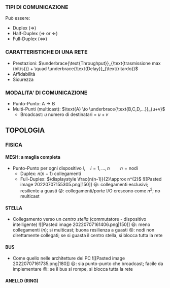 ### TIPI DI COMUNICAZIONE
Può essere:
- Duplex ($\Rightarrow$)
- Half-Duplex ($\Rightarrow$ or $\Leftarrow$)
- Full-Duplex ($\iff$)

### CARATTERISTICHE DI UNA RETE
- Prestazioni:  $\underbrace{\text{Throughput}}_{\text{trasmissione max (bit/s)}} + \quad \underbrace{\text{Delay}}_{\text{ritardo}}$
- Affidabilità
- Sicurezza

### MODALITA' DI COMUNICAZIONE
- Punto-Punto:  $\text{A} \to \text{B}$
- Multi-Punti (multicast): $\text{A} \to \underbrace{\text{B,C,D,...}}_{u+v}$
	- Broadcast: $u$ numero di destinatari $=$ $u+v$

## TOPOLOGIA

### FISICA
#### MESH: a maglia completa
- Punto-Punto per ogni dispositivo $i, \quad i=1,\dots,n \quad \quad n=\text{nodi}$ 
	- Duplex: $n(n-1)$ collegamenti
	- Full-Duplex: $\displaystyle \frac{n(n-1)}{2}\approx n^{2}$
![[Pasted image 20220707155305.png|150]]
😃: collegamenti esclusivi; resiliente a guasti
😡: collegamenti/porte I/O crescono come $n^{2}$; no multicast

#### STELLA
- Collegamento verso un *centro stella* (commutatore - dispositivo intelligente)
![[Pasted image 20220707161406.png|150]]
😃: meno collegamenti ($n$); sì multicast; buona resilienza a guasti
😡: nodi non direttamente collegati; se si guasta il centro stella, si blocca tutta la rete

#### BUS
- Come quello nelle architetture dei PC
 ![[Pasted image 20220707161735.png|180]]
😃: sia punto-punto che broadcast; facile da implementare
😡: se il bus si rompe, si blocca tutta la rete

#### ANELLO (RING)
